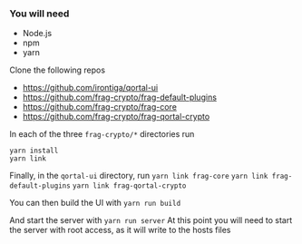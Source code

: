 ### You will need
 - Node.js
 - npm
 - yarn

Clone the following repos
 - https://github.com/irontiga/qortal-ui
 - https://github.com/frag-crypto/frag-default-plugins
 - https://github.com/frag-crypto/frag-core
 - https://github.com/frag-crypto/frag-qortal-crypto

In each of the three `frag-crypto/*` directories run 
```
yarn install
yarn link
```

Finally, in the `qortal-ui` directory, run
`yarn link frag-core`
`yarn link frag-default-plugins`
`yarn link frag-qortal-crypto`

You can then build the UI with
`yarn run build`

And start the server with
`yarn run server`
At this point you will need to start the server with root access, as it will write to the hosts files